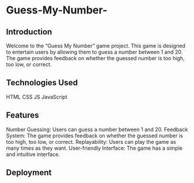 # Guess-My-Number-
## Introduction
Welcome to the “Guess My Number” game project. This game is designed to entertain users by allowing them to guess a number between 1 and 20. The game provides feedback on whether the guessed number is too high, too low, or correct.

## Technologies Used
HTML
CSS
JS
JavaScript

## Features
Number Guessing: Users can guess a number between 1 and 20.
Feedback System: The game provides feedback on whether the guessed number is too high, too low, or correct.
Replayability: Users can play the game as many times as they want.
User-friendly Interface: The game has a simple and intuitive interface.

## Deployment

